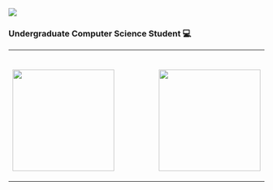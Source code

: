 <!-- Header -->
<img src="https://i.pinimg.com/originals/74/5c/c9/745cc90fcc688569610f84bc5d2b2fd6.gif"></img>

<!-- Body -->
### Undergraduate Computer Science Student 💻
<div>
  <table width="100%" cellspacing="0" cellpadding="0">
    <td width = "100%">
      <br>
        <p href="https://github.com/WendellTMO/github-readme-stats">
          <img height=200 align="center" src="https://github-readme-stats-wendelltmo.vercel.app/api?username=WendellTMO&theme=shadow_blue" />
        </p>
    </td>
    <td width = "100%">
      <br>
        <p href="https://github.com/anuraghazra/convoychat">
          <img height=200 align="center" src="https://github-readme-stats-wendelltmo.vercel.app/api/top-langs?username=WendellTMO&size_weight=0.5&count_weight=0.5&theme=shadow_blue&layout=compact&langs_count=8&card_width=320" />
        </p>
    </td>
  </table>
</div>
<!--
**WendellTMO/WendellTMO** is a ✨ _special_ ✨ repository because its `README.md` (this file) appears on your GitHub profile.

Here are some ideas to get you started:

- 🔭 I’m currently working on ...
- 🌱 I’m currently learning ...
- 👯 I’m looking to collaborate on ...
- 🤔 I’m looking for help with ...
- 💬 Ask me about ...
- 📫 How to reach me: ...
- 😄 Pronouns: ...
- ⚡ Fun fact: ...
-->

